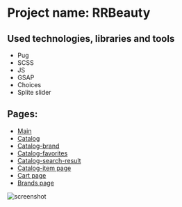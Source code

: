 # Project name: RRBeauty

## Used technologies, libraries and tools

- Pug
- SCSS
- JS
- GSAP
- Choices
- Splite slider

## Pages:
- [Main](https://irrbis38.github.io/rrbeauty/)
- [Catalog](https://irrbis38.github.io/rrbeauty/catalog.html)
- [Catalog-brand](https://irrbis38.github.io/rrbeauty/catalog-brand.html)
- [Catalog-favorites](https://irrbis38.github.io/rrbeauty/catalog-favorites.html)
- [Catalog-search-result](https://irrbis38.github.io/rrbeauty/catalog-search-result.html)
- [Catalog-item page](https://irrbis38.github.io/rrbeauty/catalog-item.html)
- [Cart page](https://irrbis38.github.io/rrbeauty/cart.html)
- [Brands page](https://irrbis38.github.io/rrbeauty/brands.html)

![screenshot](https://github.com/irrbis38/rrbeauty/assets/66014974/2aa589d6-4a40-48fb-ad4b-6e07193709d3)

